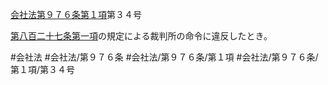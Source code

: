 [会社法第９７６条第１項](会社法＿＿＿＿第９７６条第１項)第３４号

[第八百二十七条第一項](会社法＿＿＿＿第８２７条第１項)の規定による裁判所の命令に違反したとき。


#会社法
#会社法/第９７６条
#会社法/第９７６条/第１項
#会社法/第９７６条/第１項/第３４号

